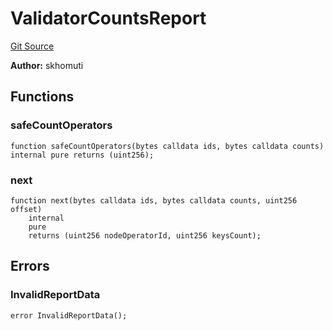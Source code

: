 # ValidatorCountsReport
[Git Source](https://github.com/lidofinance/community-staking-module/blob/ed13582ed87bf90a004e225eef6ca845b31d396d/src/lib/ValidatorCountsReport.sol)

**Author:**
skhomuti


## Functions
### safeCountOperators


```solidity
function safeCountOperators(bytes calldata ids, bytes calldata counts) internal pure returns (uint256);
```

### next


```solidity
function next(bytes calldata ids, bytes calldata counts, uint256 offset)
    internal
    pure
    returns (uint256 nodeOperatorId, uint256 keysCount);
```

## Errors
### InvalidReportData

```solidity
error InvalidReportData();
```

